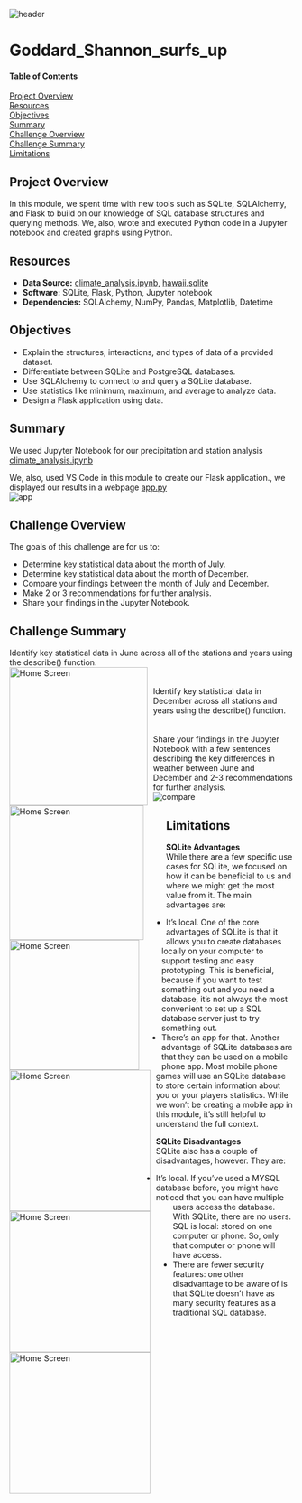 ![header](/pics/header.png)
# Goddard_Shannon_surfs_up

#### Table of Contents

[Project Overview](#project-overview)  
[Resources](#resources)  
[Objectives](#objectives)  
[Summary](#summary)  
[Challenge Overview](#challenge-overview)  
[Challenge Summary](#challenge-summary)  
[Limitations](#limitations)

## Project Overview
In this module, we spent time with new tools such as SQLite, SQLAlchemy, and Flask to build on our knowledge of SQL database structures and querying methods. We, also, wrote and executed Python code in a Jupyter notebook and created graphs using Python.


## Resources
- **Data Source:** [climate_analysis.ipynb](/climate_analysis.ipynb), [hawaii.sqlite](/hawaii.sqlite)
- **Software:** SQLite, Flask, Python, Jupyter notebook  
- **Dependencies:** SQLAlchemy, NumPy, Pandas, Matplotlib, Datetime
## Objectives
- Explain the structures, interactions, and types of data of a provided dataset.
- Differentiate between SQLite and PostgreSQL databases.
- Use SQLAlchemy to connect to and query a SQLite database.
- Use statistics like minimum, maximum, and average to analyze data.
- Design a Flask application using data.

## Summary
We used Jupyter Notebook for our precipitation and station analysis [climate_analysis.ipynb](/climate_analysis.ipynb)  

We, also, used VS Code in this module to create our Flask application., we displayed our results in a webpage [app.py](/app.py)  
![app](/pics/app.png)

## Challenge Overview
The goals of this challenge are for us to:
- Determine key statistical data about the month of July.
- Determine key statistical data about the month of December.
- Compare your findings between the month of July and December.
- Make 2 or 3 recommendations for further analysis.
- Share your findings in the Jupyter Notebook.

## Challenge Summary
Identify key statistical data in June across all of the stations and years using the describe() function.  
<img src="/pics/June2015.png"
     alt="Home Screen"
     style="float: left; margin-right: 10px;"
     width="245"/> <img src="/pics/June2016.png"
     alt="Home Screen"
     style="float: left; margin-right: 40px;"
     width="238"/><img src="/pics/June2017.png"
     alt="Home Screen"
     style="float: left; margin-right: 40px;"
     width="230"/>    
<br/>
Identify key statistical data in December across all stations and years using the describe() function.  
<img src="/pics/Dec2015.png"
     alt="Home Screen"
     style="float: left; margin-right: 10px;"
     width="250"/> <img src="/pics/Dec2016.png"
     alt="Home Screen"
     style="float: left; margin-right: 40px;"
     width="250"/><img src="/pics/Dec2017.png"
     alt="Home Screen"
     style="float: left; margin-right: 40px;"
     width="250"/>    
<br/>
Share your findings in the Jupyter Notebook with a few sentences describing the key differences in weather between June and December and 2-3 recommendations for further analysis.  
![compare](/pics/compare_pic.png)
## Limitations
**SQLite Advantages**  
While there are a few specific use cases for SQLite, we focused on how it can be beneficial to us and where we might get the most value from it. The main advantages are:
- It’s local. One of the core advantages of SQLite is that it allows you to create databases locally on your computer to support testing and easy prototyping. This is beneficial, because if you want to test something out and you need a database, it’s not always the most convenient to set up a SQL database server just to try something out.
- There’s an app for that. Another advantage of SQLite databases are that they can be used on a mobile phone app. Most mobile phone games will use an SQLite database to store certain information about you or your players statistics. While we won’t be creating a mobile app in this module, it’s still helpful to understand the full context.  

**SQLite Disadvantages**  
SQLite also has a couple of disadvantages, however. They are:
- It’s local. If you’ve used a MYSQL database before, you might have noticed that you can have multiple users access the database. With SQLite, there are no users. SQL is local: stored on one computer or phone. So, only that computer or phone will have access.
- There are fewer security features: one other disadvantage to be aware of is that SQLite doesn’t have as many security features as a traditional SQL database.
 

